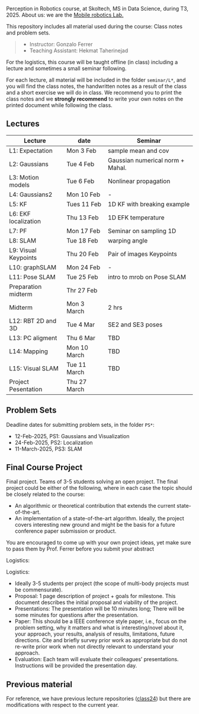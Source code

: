 Perception in Robotics course, at Skoltech, MS in Data Science, during T3, 2025.
About us: we are the [Mobile robotics Lab.](https://sites.skoltech.ru/mobilerobotics/)

This repository includes all material used during the course: Class notes and problem sets.

> * Instructor: Gonzalo Ferrer
> * Teaching Assistant: Hekmat Taherinejad

For the logistics, this course will be taught offline (in class) including a lecture and sometimes a small seminar following.


For each lecture, all material will be included in the folder `seminar/L*`, and you will find the class notes, the handwritten notes as a result of the class and a short exercise we will do in class. We recommend you to print the class notes and we **strongly recommend** to write your own notes on the printed document while following the class.



## Lectures

| Lecture              | date           | Seminar                            |
|----------------------|----------------|------------------------------------|
| L1: Expectation      | Mon 3 Feb      | sample mean and cov                |
| L2: Gaussians        | Tue 4 Feb      | Gaussian numerical norm  + Mahal.  |
| L3: Motion models    | Tue 6  Feb     | Nonlinear propagation              |
| L4: Gaussians2       | Mon 10  Feb    | -                      |
| L5: KF               | Tues 11  Feb   | 1D KF with breaking example        |
| L6: EKF localization | Thu 13  Feb    | 1D EFK temperature                  |
| L7: PF               | Mon 17  Feb    | Seminar on sampling 1D             |
| L8: SLAM             | Tue 18 Feb     | warping angle                  |
| L9: Visual Keypoints | Thu 20  Feb    | Pair of images Keypoints    |
| L10: graphSLAM       | Mon 24  Feb    | -                              |
| L11: Pose SLAM       | Tue 25  Feb    | intro to mrob on Pose SLAM         |
| Preparation midterm  | Thr 27 Feb     |            |
| Midterm              | Mon 3 March    | 2 hrs                              |
| L12: RBT 2D and 3D   | Tue 4 Mar      | SE2 and SE3 poses         |
| L13: PC aligment     | Thu 6 Mar      | TBD       |
| L14: Mapping         | Mon 10 March   | TBD                                |
| L15: Visual SLAM     | Tue 11 March   | TBD                                |
| Project Pesentation  | Thu 27 March   |                                 |


## Problem Sets

Deadline dates for submitting problem sets, in the folder `PS*`:

 * 12-Feb-2025, PS1: Gaussians and Visualization 
 * 24-Feb-2025, PS2: Localization
 * 11-March-2025, PS3: SLAM


## Final Course Project

Final project. Teams of 3-5 students solving an open project. The final project could be either of the following, where in each case the topic should be closely related to the course:

 * An algorithmic or theoretical contribution that extends the current state-of-the-art.
 * An implementation of a state-of-the-art algorithm. Ideally, the project covers interesting new ground and might be the basis for a future conference paper submission or product.
 
You are encouraged to come up with your own project ideas, yet make sure to pass them by Prof. Ferrer before you submit your abstract

Logistics:

Logistics:
 * Ideally 3-5 students per project (the scope of multi-body projects must be commensurate).
 * Proposal: 1 page description of project + goals for milestone. This document describes the initial proposal and viability of the project.
 * Presentations: The presentation will be 10 minutes long; There will be some minutes for questions after the presentation.
 * Paper: This should be a IEEE conference style paper, i.e., focus on the problem setting, why it matters and what is interesting/novel about it, your approach, your results, analysis of results, limitations, future
directions. Cite and briefly survey prior work as appropriate but do not re-write prior work when not directly relevant to understand your approach.
 * Evaluation: Each team will evaluate their colleagues’ presentations. Instructions will be provided the presentation day.


## Previous material
For reference, we have previous lecture repositories ([class24](https://github.com/g-ferrer/Perception-in-Robotics-2024)) but there are modifications with respect to the current year.



